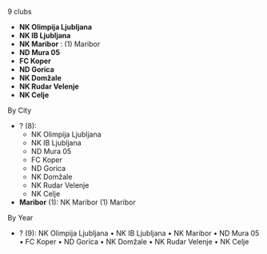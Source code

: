 9 clubs

- **NK Olimpija Ljubljana**
- **NK IB Ljubljana**
- **NK Maribor** : (1) Maribor
- **ND Mura 05**
- **FC Koper**
- **ND Gorica**
- **NK Domžale**
- **NK Rudar Velenje**
- **NK Celje**




By City

- ? (8): 
  - NK Olimpija Ljubljana 
  - NK IB Ljubljana 
  - ND Mura 05 
  - FC Koper 
  - ND Gorica 
  - NK Domžale 
  - NK Rudar Velenje 
  - NK Celje 
- **Maribor** (1): NK Maribor  (1) Maribor




By Year

- ? (9):   NK Olimpija Ljubljana • NK IB Ljubljana • NK Maribor • ND Mura 05 • FC Koper • ND Gorica • NK Domžale • NK Rudar Velenje • NK Celje




